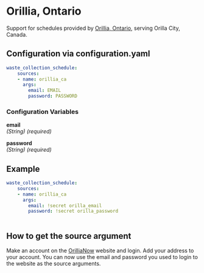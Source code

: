 # Orillia, Ontario

Support for schedules provided by [Orillia, Ontario](https://www.orillia.ca/), serving Orilla City, Canada.

## Configuration via configuration.yaml

```yaml
waste_collection_schedule:
    sources:
    - name: orillia_ca
      args:
        email: EMAIL
        password: PASSWORD
```

### Configuration Variables

**email**  
*(String) (required)*

**password**  
*(String) (required)*

## Example

```yaml
waste_collection_schedule:
    sources:
    - name: orillia_ca
      args:
        email: !secret orilla_email
        password: !secret orilla_password
        
```

## How to get the source argument

Make an account on the [OrilliaNow](https://www.orillia.ca/https://orillianow.orillia.ca/login) website and login. Add your address to your account. You can now use the email and password you used to login to the website as the source arguments.
